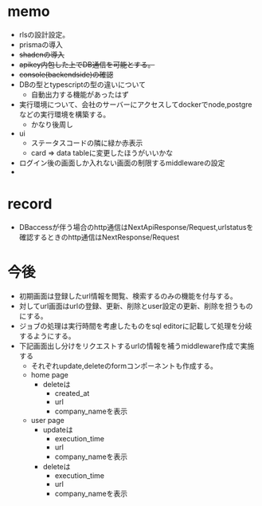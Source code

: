 # memo

- rlsの設計設定。
- prismaの導入
- ~~shadcnの導入~~
- ~~apikey内包した上でDB通信を可能とする。~~
- ~~console(backendside)の確認~~
- DBの型とtypescriptの型の違いについて
  - 自動出力する機能があったはず
- 実行環境について、会社のサーバーにアクセスしてdockerでnode,postgreなどの実行環境を構築する。
  - かなり後周し
- ui
  - ステータスコードの隣に緑か赤表示
  - card => data tableに変更したほうがいいかな
- ログイン後の画面しか入れない画面の制限するmiddlewareの設定
- 
# record
- DBaccessが伴う場合のhttp通信はNextApiResponse/Request,urlstatusを確認するときのhttp通信はNextResponse/Request

# 今後
- 初期画面は登録したurl情報を閲覧、検索するのみの機能を付与する。
- 対してurl画面はurlの登録、更新、削除とuser設定の更新、削除を担うものにする。
- ジョブの処理は実行時間を考慮したものをsql editorに記載して処理を分岐するようにする。
- 下記画面出し分けをリクエストするurlの情報を補うmiddleware作成で実施する
  - それぞれupdate,deleteのformコンポーネントも作成する。
  - home page
    - deleteは
      - created_at
      - url
      - company_nameを表示
  - user page
    - updateは
      - execution_time
      - url
      - company_nameを表示
    - deleteは
      - execution_time
      - url
      - company_nameを表示

